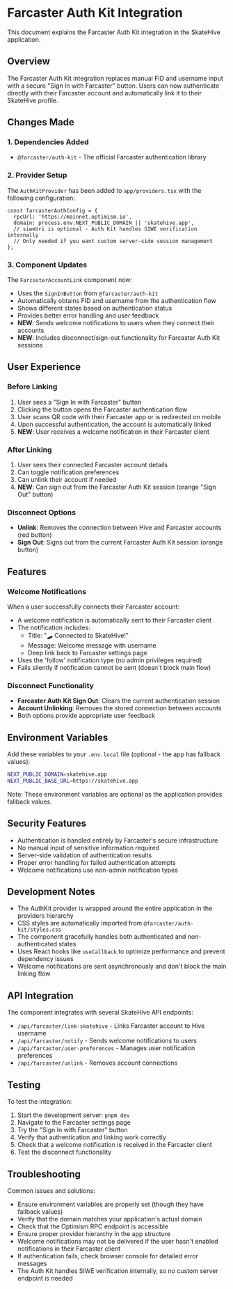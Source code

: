 # Farcaster Auth Kit Integration

This document explains the Farcaster Auth Kit integration in the SkateHive application.

## Overview

The Farcaster Auth Kit integration replaces manual FID and username input with a secure "Sign In with Farcaster" button. Users can now authenticate directly with their Farcaster account and automatically link it to their SkateHive profile.

## Changes Made

### 1. Dependencies Added
- `@farcaster/auth-kit` - The official Farcaster authentication library

### 2. Provider Setup
The `AuthKitProvider` has been added to `app/providers.tsx` with the following configuration:
```tsx
const farcasterAuthConfig = {
  rpcUrl: 'https://mainnet.optimism.io',
  domain: process.env.NEXT_PUBLIC_DOMAIN || 'skatehive.app',
  // siweUri is optional - Auth Kit handles SIWE verification internally
  // Only needed if you want custom server-side session management
};
```

### 3. Component Updates
The `FarcasterAccountLink` component now:
- Uses the `SignInButton` from `@farcaster/auth-kit`
- Automatically obtains FID and username from the authentication flow
- Shows different states based on authentication status
- Provides better error handling and user feedback
- **NEW**: Sends welcome notifications to users when they connect their accounts
- **NEW**: Includes disconnect/sign-out functionality for Farcaster Auth Kit sessions

## User Experience

### Before Linking
1. User sees a "Sign In with Farcaster" button
2. Clicking the button opens the Farcaster authentication flow
3. User scans QR code with their Farcaster app or is redirected on mobile
4. Upon successful authentication, the account is automatically linked
5. **NEW**: User receives a welcome notification in their Farcaster client

### After Linking
1. User sees their connected Farcaster account details
2. Can toggle notification preferences
3. Can unlink their account if needed
4. **NEW**: Can sign out from the Farcaster Auth Kit session (orange "Sign Out" button)

### Disconnect Options
- **Unlink**: Removes the connection between Hive and Farcaster accounts (red button)
- **Sign Out**: Signs out from the current Farcaster Auth Kit session (orange button)

## Features

### Welcome Notifications
When a user successfully connects their Farcaster account:
- A welcome notification is automatically sent to their Farcaster client
- The notification includes:
  - Title: "🛹 Connected to SkateHive!"
  - Message: Welcome message with username
  - Deep link back to Farcaster settings page
- Uses the 'follow' notification type (no admin privileges required)
- Fails silently if notification cannot be sent (doesn't block main flow)

### Disconnect Functionality
- **Farcaster Auth Kit Sign Out**: Clears the current authentication session
- **Account Unlinking**: Removes the stored connection between accounts
- Both options provide appropriate user feedback

## Environment Variables

Add these variables to your `.env.local` file (optional - the app has fallback values):

```bash
NEXT_PUBLIC_DOMAIN=skatehive.app
NEXT_PUBLIC_BASE_URL=https://skatehive.app
```

Note: These environment variables are optional as the application provides fallback values.

## Security Features

- Authentication is handled entirely by Farcaster's secure infrastructure
- No manual input of sensitive information required
- Server-side validation of authentication results
- Proper error handling for failed authentication attempts
- Welcome notifications use non-admin notification types

## Development Notes

- The AuthKit provider is wrapped around the entire application in the providers hierarchy
- CSS styles are automatically imported from `@farcaster/auth-kit/styles.css`
- The component gracefully handles both authenticated and non-authenticated states
- Uses React hooks like `useCallback` to optimize performance and prevent dependency issues
- Welcome notifications are sent asynchronously and don't block the main linking flow

## API Integration

The component integrates with several SkateHive API endpoints:
- `/api/farcaster/link-skatehive` - Links Farcaster account to Hive username
- `/api/farcaster/notify` - Sends welcome notifications to users
- `/api/farcaster/user-preferences` - Manages user notification preferences
- `/api/farcaster/unlink` - Removes account connections

## Testing

To test the integration:
1. Start the development server: `pnpm dev`
2. Navigate to the Farcaster settings page
3. Try the "Sign In with Farcaster" button
4. Verify that authentication and linking work correctly
5. Check that a welcome notification is received in the Farcaster client
6. Test the disconnect functionality

## Troubleshooting

Common issues and solutions:
- Ensure environment variables are properly set (though they have fallback values)
- Verify that the domain matches your application's actual domain
- Check that the Optimism RPC endpoint is accessible
- Ensure proper provider hierarchy in the app structure
- Welcome notifications may not be delivered if the user hasn't enabled notifications in their Farcaster client
- If authentication fails, check browser console for detailed error messages
- The Auth Kit handles SIWE verification internally, so no custom server endpoint is needed
